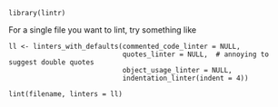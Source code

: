 `library(lintr)`

For a single file you want to lint, try something like
```
ll <- linters_with_defaults(commented_code_linter = NULL,
                            quotes_linter = NULL,  # annoying to suggest double quotes
                            object_usage_linter = NULL,
                            indentation_linter(indent = 4))

lint(filename, linters = ll)
```
